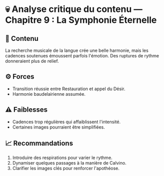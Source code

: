 # 💀 Analyse critique du contenu — Chapitre 9 : La Symphonie Éternelle

## 🧠 Contenu
La recherche musicale de la langue crée une belle harmonie, mais les cadences soutenues émoussent parfois l'émotion. Des ruptures de rythme donneraient plus de relief.

## ⚙️ Forces
- Transition réussie entre Restauration et appel du Désir.
- Harmonie baudelairienne assumée.

## ⚠️ Faiblesses
- Cadences trop régulières qui affaiblissent l'intensité.
- Certaines images pourraient être simplifiées.

## 📈 Recommandations
1. Introduire des respirations pour varier le rythme.
2. Dynamiser quelques passages à la manière de Calvino.
3. Clarifier les images clés pour renforcer l'apothéose.
